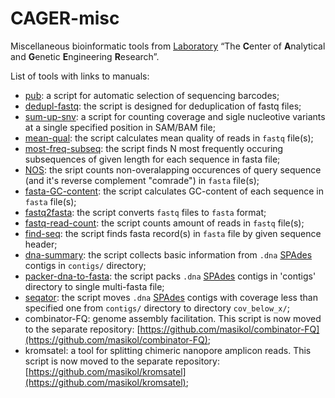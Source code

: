 # CAGER-misc

Miscellaneous bioinformatic tools from [Laboratory](https://mbio.bas-net.by/cager/en/) “The **C**enter of **A**nalytical and **G**enetic **E**ngineering **R**esearch”.

List of tools with links to manuals:
- [pub](https://www.github.com/masikol/cager-misc/wiki/pub): a script for automatic selection of sequencing barcodes;
- [dedupl-fastq](https://www.github.com/masikol/cager-misc/wiki/dedupl-fastq): the script is designed for deduplication of fastq files;
- [sum-up-snv](https://www.github.com/masikol/cager-misc/wiki/sum-up-snv): a script for counting coverage and sigle nucleotive variants at a single specified position in SAM/BAM file;
- [mean-qual](https://www.github.com/masikol/cager-misc/wiki/mean-qual): the script calculates mean quality of reads in `fastq` file(s);
- [most-freq-subseq](https://www.github.com/masikol/cager-misc/wiki/most-freq-subseq): the script finds N most frequently occuring subsequences of given length for each sequence in fasta file;
- [NOS](https://www.github.com/masikol/cager-misc/wiki/NOS): the sript counts non-overalapping occurences of query sequence (and it's reverse complement "comrade") in `fasta` file(s);
- [fasta-GC-content](https://www.github.com/masikol/cager-misc/wiki/fasta-GC-content): the script calculates GC-content of each sequence in `fasta` file(s);
- [fastq2fasta](https://www.github.com/masikol/cager-misc/wiki/fastq2fasta): the script converts `fastq` files to `fasta` format;
- [fastq-read-count](https://www.github.com/masikol/cager-misc/wiki/fastq-read-count): the script counts amount of reads in `fastq` file(s);
- [find-seq](https://www.github.com/masikol/cager-misc/wiki/find-seq): the script finds fasta record(s) in `fasta` file by given sequence header;
- [dna-summary](https://www.github.com/masikol/cager-misc/wiki/dna-summary): the script collects basic information from `.dna` [SPAdes](http://cab.spbu.ru/software/spades/) contigs in `contigs/` directory;
- [packer-dna-to-fasta](https://www.github.com/masikol/cager-misc/wiki/packer-dna-to-fasta): the script packs `.dna` [SPAdes](http://cab.spbu.ru/software/spades/) contigs in 'contigs' directory to single multi-fasta file;
- [seqator](https://www.github.com/masikol/cager-misc/wiki/seqator): the script moves `.dna` [SPAdes](http://cab.spbu.ru/software/spades/) contigs with coverage less than specified one from `contigs/` directory to directory `cov_below_x/`;
- combinator-FQ: genome assembly facilitation. This script is now moved to the separate repository: [https://github.com/masikol/combinator-FQ](https://github.com/masikol/combinator-FQ);
- kromsatel: a tool for splitting chimeric nanopore amplicon reads. This script is now moved to the separate repository: [https://github.com/masikol/kromsatel](https://github.com/masikol/kromsatel);